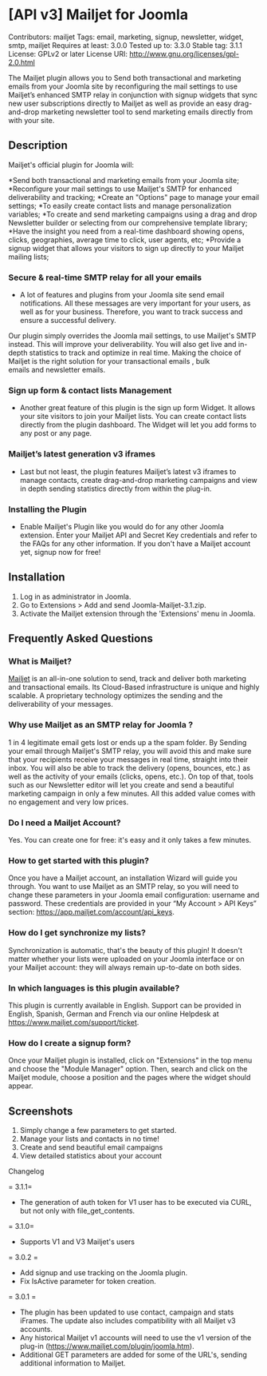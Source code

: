 # [API v3] Mailjet for Joomla

Contributors: mailjet
Tags: email, marketing, signup, newsletter, widget, smtp, mailjet
Requires at least: 3.0.0
Tested up to: 3.3.0
Stable tag: 3.1.1
License: GPLv2 or later
License URI: http://www.gnu.org/licenses/gpl-2.0.html

The Mailjet plugin allows you to Send both transactional and marketing emails from your Joomla site by reconfiguring the mail settings to use Mailjet’s enhanced SMTP relay in conjunction with signup widgets that sync new user subscriptions directly to Mailjet as well as provide an easy drag-and-drop marketing newsletter tool to send marketing emails directly from with your site.
## Description


Mailjet's official plugin for Joomla will:

*Send both transactional and marketing emails from your Joomla site;
*Reconfigure your mail settings to use Mailjet's SMTP for enhanced deliverability and tracking;
*Create an "Options" page to manage your email settings;
*To easily create contact lists and manage personalization variables;
*To create and send marketing campaigns using a drag and drop Newsletter builder or selecting from our comprehensive template library;
*Have the insight you need from a real-time dashboard showing opens, clicks, geographies, average time to click, user agents, etc;
*Provide a signup widget that allows your visitors to sign up directly to your Mailjet mailing lists;


### Secure & real-time SMTP relay for all your emails
- A lot of features and plugins from your Joomla site send email notifications. All these messages are very important for your users, as well as for your business. Therefore, you want to track success and ensure a successful delivery.

Our plugin simply overrides the Joomla mail settings, to use Mailjet's SMTP instead. This will improve your deliverability. You will also get live and in-depth statistics to track and optimize in real time. Making the choice of Mailjet is the right solution for your transactional emails , bulk emails and newsletter emails.


### Sign up form & contact lists Management
-  Another great feature of this plugin is the sign up form Widget. It allows your site visitors to join your Mailjet lists. You can create contact lists directly from the plugin dashboard. The Widget will let you add forms to any post or any page.

### Mailjet’s latest generation v3 iframes
-  Last but not least, the plugin features Mailjet’s latest v3 iframes to manage contacts, create drag-and-drop marketing campaigns and view in depth sending statistics directly from within the plug-in.


### Installing the Plugin
-  Enable Mailjet's Plugin like you would do for any other Joomla extension. Enter your Mailjet API and Secret Key credentials and refer to the FAQs for any other information. If you don't have a Mailjet account yet, signup now for free!


## Installation


1. Log in as administrator in Joomla.
2. Go to Extensions > Add and send Joomla-Mailjet-3.1.zip.
3. Activate the Mailjet extension through the 'Extensions' menu in Joomla.


## Frequently Asked Questions


### What is Mailjet?
[Mailjet](http://www.mailjet.com) is an all-in-one solution to send, track and deliver both marketing and transactional emails. Its Cloud-Based infrastructure is unique and highly scalable. A proprietary technology optimizes the sending and the deliverability of your messages.

### Why use Mailjet as an SMTP relay for Joomla ?
1 in 4 legitimate email gets lost or ends up a the spam folder. By Sending your email through Mailjet's SMTP relay, you will avoid this and make sure that your recipients receive your messages in real time, straight into their inbox. You will also be able to track the delivery (opens, bounces, etc.) as well as the activity of your emails (clicks, opens, etc.). On top of that, tools such as our Newsletter editor will let you create and send a beautiful marketing campaign in only a few minutes. All this added value comes with no engagement and very low prices.

### Do I need a Mailjet Account?
Yes. You can create one for free: it's easy and it only takes a few minutes.

### How to get started with this plugin?
Once you have a Mailjet account, an installation Wizard will guide you through. You want to use Mailjet as an SMTP relay, so you will need to change these parameters in your Joomla email configuration: username and password. These credentials are provided in your “My Account > API Keys” section: https://app.mailjet.com/account/api_keys.

### How do I get synchronize my lists?
Synchronization is automatic, that's the beauty of this plugin! It doesn't matter whether your lists were uploaded on your Joomla interface or on your Mailjet account: they will always remain up-to-date on both sides.

### In which languages is this plugin available?
This plugin is currently available in English. Support can be provided in English, Spanish, German and French via our online Helpdesk at https://www.mailjet.com/support/ticket.

### How do I create a signup form?
Once your Mailjet plugin is installed, click on "Extensions" in the top menu and choose the "Module Manager" option. Then, search and click on the Mailjet module, choose a position and the pages where the widget should appear. 


## Screenshots

1. Simply change a few parameters to get started.
2. Manage your lists and contacts in no time!
3. Create and send beautiful email campaigns
4. View detailed statistics about your account


Changelog

= 3.1.1=
* The generation of auth token for V1 user has to be executed via CURL, but not only with file_get_contents.

= 3.1.0=
* Supports V1 and V3 Mailjet's users

= 3.0.2 =
* Add signup and use tracking on the Joomla plugin.
* Fix IsActive parameter for token creation.

= 3.0.1 =
* The plugin has been updated to use contact, campaign and stats iFrames. The update also includes compatibility with all Mailjet v3 accounts. 
* Any historical Mailjet v1 accounts will need to use the v1 version of the plug-in (https://www.mailjet.com/plugin/joomla.htm).
* Additional GET parameters are added for some of the URL's, sending additional information to Mailjet.
